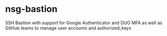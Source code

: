 # nsg-bastion
SSH Bastion with support for Google Authenticator and DUO MFA as well as GitHub teams to manage user accounts and authorized_keys
